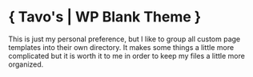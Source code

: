 # { Tavo's | WP Blank Theme }

This is just my personal preference, but I like to group all custom page templates into their own directory. It makes some things a little more complicated but it is worth it to me in order to keep my files a little more organized.